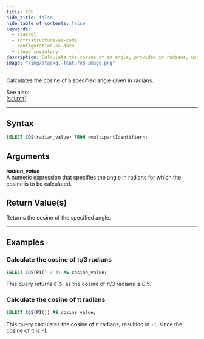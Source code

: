 ```yaml
---
title: COS
hide_title: false
hide_table_of_contents: false
keywords:
  - stackql
  - infrastructure-as-code
  - configuration-as-data
  - cloud inventory
description: Calculate the cosine of an angle, provided in radians, using SQL in StackQL.
image: "/img/stackql-featured-image.png"
---
```

Calculates the cosine of a specified angle given in radians.

See also:  
[[`SELECT`]](/docs/language-spec/select)

* * * 

## Syntax

```sql
SELECT COS(radian_value) FROM <multipartIdentifier>;
```

## Arguments

__*radian_value*__  
A numeric expression that specifies the angle in radians for which the cosine is to be calculated.

## Return Value(s)
Returns the cosine of the specified angle.

* * *

## Examples

### Calculate the cosine of π/3 radians

```sql
SELECT COS(PI() / 3) AS cosine_value;
```

This query returns `0.5`, as the cosine of π/3 radians is 0.5.

### Calculate the cosine of π radians

```sql
SELECT COS(PI()) AS cosine_value;
```

This query calculates the cosine of π radians, resulting in `-1`, since the cosine of π is -1.
